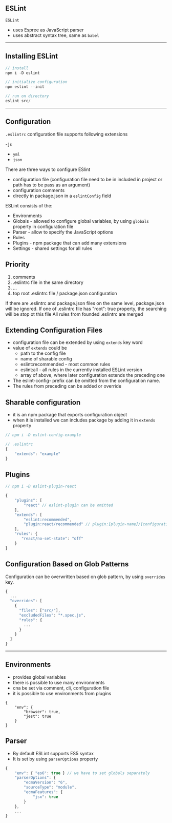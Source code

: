 ## ESLint

<aside class="notes">
  <code>ESLint</code>
  <ul>
    <li>uses Espree as JavaScript parser</li>
    <li>uses abstract syntax tree, same as <code>babel</code></li>
  </ul>
</aside>

---

## Installing ESLint


```javaScript
// install
npm i -D eslint

// initialize configuration
npm eslint --init

// run on directory
eslint src/
```

---

## Configuration


`.eslintrc` configuration file supports following extensions 

-`js` 
- `yml`
- `json`


There are three ways to configure ESlint
  
- configuration file (configuration file need to be in included in project or path has to be pass as an argument)
- configuration comments
- directly in package.json in a `eslintConfig` field


ESLint consists of the:

- Environments
- Globals - allowed to configure global variables, by using `globals` property in configuration file
- Parser - allow to specify the JavaScript options
- Rules
- Plugins - npm package that can add many extensions
- Settings - shared settings for all rules


## Priority


1. comments
2. .eslintrc file in the same directory
3. ...
4. top root .eslintrc  file / package.json configuration

<aside class="notes">
If there are .eslintrc  and package.json files on the same level, package.json will be ignored.
If one of .eslintrc file has "root": true property, the searching will be stop ot this file 
All rules from founded .eslintrc are merged
</aside>


## Extending Configuration Files

- configuration file can be extended by using `extends` key word
- value of `extends` could be
  - path to the config file
  - name of sharable config
  - eslint:recommended - most common rules
  - eslint:all - all rules in the currently installed ESLint version
  - array of above, where later configuration extends the preceding one
- The eslint-config- prefix can be omitted from the configuration name.
- The rules from preceding can be added or override


## Sharable configuration

- it is an npm package that exports configuration object
- when it is installed we can includes package by adding it in `extends` property


```JavaScript
// npm i -D eslint-config-example

// .eslintrc
{
    "extends": "example"
}
```


## Plugins

```JavaScript
// npm i -D eslint-plugin-react

{
    "plugins": [
        "react" // eslint-plugin can be omitted
    ],
    "extends": [
        "eslint:recommended",
        "plugin:react/recommended" // plugin:[plugin-name]/[configuration-name]
    ],
    "rules": {
       "react/no-set-state": "off"
    }
}
```


## Configuration Based on Glob Patterns


Configuration can be overwritten based on glob pattern, by using  `overrides` key.


```JavaScript
{
  ...
  "overrides": [
    {
      "files": ["src/"],
      "excludedFiles": "*.spec.js",
      "rules": {
        ...
      }
    }
  ]
}
```


---


## Environments


- provides global variables
- there is possible to use many environments
- cna be set via comment, cli, configuration file
- it is possible to use environments from plugins 


```
{
    "env": {
        "browser": true,
        "jest": true
    }
}
```


## Parser


- By default ESLint supports ES5 syntax
- It is set by using `parserOptions` property

```JavaScript
{
    "env": { "es6": true } // we have to set globals separately
    "parserOptions": {
        "ecmaVersion": "6",
        "sourceType": "module",
        "ecmaFeatures": {
            "jsx": true
        }
    },
    ...
}
```